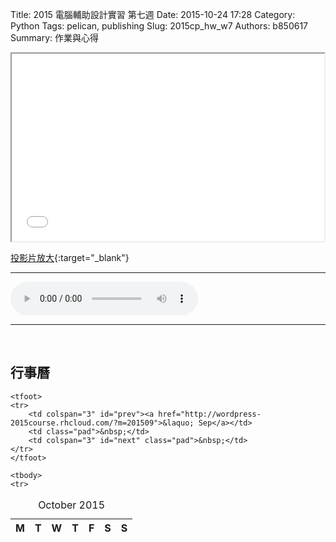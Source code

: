 Title: 2015 電腦輔助設計實習 第七週
Date: 2015-10-24 17:28
Category: Python
Tags: pelican, publishing
Slug: 2015cp_hw_w7
Authors: b850617
Summary: 作業與心得

<iframe src="40323250_cp_w7.html" width="500" height="300"></iframe>

[投影片放大](40323250_cp_w7.html){:target="_blank"}
<br>
<hr>
<html>
<head>
<title>Track 26.mp3</title>
</head>
<body>
    <audio controls pause loop>
        <source src="https://copy.com/nCTIGewo7fWOytBv">
    </audio>
</body>
</html>
<hr>
<br>
<div id="widget-area" class="widget-area" role="complementary">
				<aside id="calendar-2" class="widget widget_calendar"><h2 class="widget-title">行事曆</h2><div id="calendar_wrap"><table id="wp-calendar">
	<caption>October 2015</caption>
	<thead>
	<tr>
		<th scope="col" title="Monday">M</th>
		<th scope="col" title="Tuesday">T</th>
		<th scope="col" title="Wednesday">W</th>
		<th scope="col" title="Thursday">T</th>
		<th scope="col" title="Friday">F</th>
		<th scope="col" title="Saturday">S</th>
		<th scope="col" title="Sunday">S</th>
	</tr>
	</thead>

	<tfoot>
	<tr>
		<td colspan="3" id="prev"><a href="http://wordpress-2015course.rhcloud.com/?m=201509">&laquo; Sep</a></td>
		<td class="pad">&nbsp;</td>
		<td colspan="3" id="next" class="pad">&nbsp;</td>
	</tr>
	</tfoot>

	<tbody>
	<tr>


